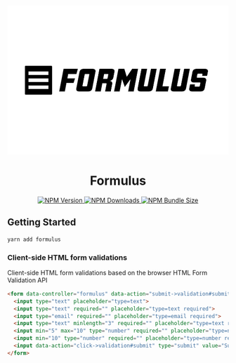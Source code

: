 <p align="center">
  <picture>
    <source media="(prefers-color-scheme: dark)" srcset="assets/hero-dark.png">
    <img src="assets/hero.png" height="340px">
  </picture>
</p>

<h1 align="center">Formulus</h1>

<p align="center">
  <a href="https://www.npmjs.com/package/formulus">
    <img alt="NPM Version" src="https://img.shields.io/npm/v/formulus?logo=npm&color=38C160">
  </a>

  <a href="https://www.npmjs.com/package/formulus">
    <img alt="NPM Downloads" src="https://img.shields.io/npm/dm/formulus?logo=npm&color=38C160">
  </a>
  <a href="https://bundlephobia.com/package/formulus">
    <img alt="NPM Bundle Size" src="https://img.shields.io/bundlephobia/minzip/formulus?label=bundle%20size&logo=npm">
  </a>
</p>

## Getting Started

```bash
yarn add formulus
```

### Client-side HTML form validations

Client-side HTML form validations based on the browser HTML Form Validation API

```html
<form data-controller="formulus" data-action="submit->validation#submit" data-validation-report-value="false">
  <input type="text" placeholder="type=text">
  <input type="text" required="" placeholder="type=text required">
  <input type="email" required="" placeholder="type=email required">
  <input type="text" minlength="3" required="" placeholder="type=text required minlength=3">
  <input min="5" max="10" type="number" required="" placeholder="type=number required min=5 max=10">
  <input min="10" type="number" required="" placeholder="type=number required min=10">
  <input data-action="click->validation#submit" type="submit" value="Submit">
</form>
```
